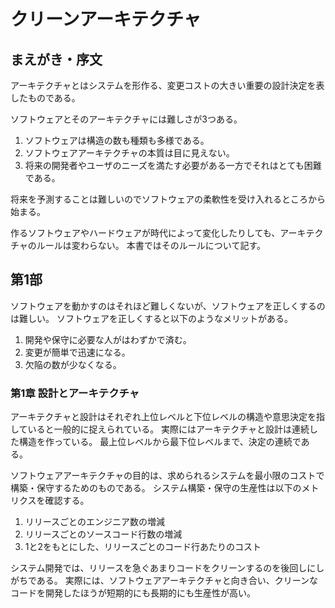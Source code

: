 # クリーンアーキテクチャ

## まえがき・序文

アーキテクチャとはシステムを形作る、変更コストの大きい重要の設計決定を表したものである。

ソフトウェアとそのアーキテクチャには難しさが3つある。

1. ソフトウェアは構造の数も種類も多様である。
2. ソフトウェアアーキテクチャの本質は目に見えない。
3. 将来の開発者やユーザのニーズを満たす必要がある一方でそれはとても困難である。

将来を予測することは難しいのでソフトウェアの柔軟性を受け入れるところから始まる。

作るソフトウェアやハードウェアが時代によって変化したりしても、アーキテクチャのルールは変わらない。
本書ではそのルールについて記す。

## 第1部

ソフトウェアを動かすのはそれほど難しくないが、ソフトウェアを正しくするのは難しい。
ソフトウェアを正しくすると以下のようなメリットがある。

1. 開発や保守に必要な人がはわずかで済む。
2. 変更が簡単で迅速になる。
3. 欠陥の数が少なくなる。

### 第1章 設計とアーキテクチャ

アーキテクチャと設計はそれぞれ上位レベルと下位レベルの構造や意思決定を指していると一般的に捉えられている。
実際にはアーキテクチャと設計は連続した構造を作っている。
最上位レベルから最下位レベルまで、決定の連続である。

ソフトウェアアーキテクチャの目的は、求められるシステムを最小限のコストで構築・保守するためのものである。
システム構築・保守の生産性は以下のメトリクスを確認する。

1. リリースごとのエンジニア数の増減
2. リリースごとのソースコード行数の増減
3. 1と2をもとにした、リリースごとのコード行あたりのコスト

システム開発では、リリースを急ぐあまりコードをクリーンするのを後回しにしがちである。
実際には、ソフトウェアアーキテクチャと向き合い、クリーンなコードを開発したほうが短期的にも長期的にも生産性が高い。

